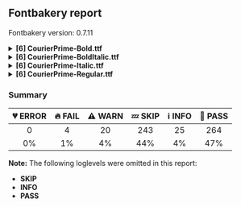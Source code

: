 ## Fontbakery report

Fontbakery version: 0.7.11

<details>
<summary><b>[6] CourierPrime-Bold.ttf</b></summary>
<details>
<summary>🔥 <b>FAIL:</b> License URL matches License text on name table?</summary>

* [com.google.fonts/check/name/license_url](https://font-bakery.readthedocs.io/en/latest/fontbakery/profiles/googlefonts.html#com.google.fonts/check/name/license_url)
* 🔥 **FAIL** A known license URL must be provided in the NameID 14 (LICENSE INFO URL) entry. Currently accepted licenses are Apache: 'http://www.apache.org/licenses/LICENSE-2.0' or Open Font License: 'http://scripts.sil.org/OFL'
For a small set of legacy families the Ubuntu Font License 'https://www.ubuntu.com/legal/terms-and-policies/font-licence' may be acceptable as well.
When in doubt, please choose OFL for new font projects. [code: no-license-found]

</details>
<details>
<summary>⚠ <b>WARN:</b> Checking OS/2 achVendID.</summary>

* [com.google.fonts/check/vendor_id](https://font-bakery.readthedocs.io/en/latest/fontbakery/profiles/googlefonts.html#com.google.fonts/check/vendor_id)
* ⚠ **WARN** OS/2 VendorID value 'QUQA' is not a known registered id. You should set it to your own 4 character code, and register that code with Microsoft at https://www.microsoft.com/typography/links/vendorlist.aspx [code: unknown]

</details>
<details>
<summary>⚠ <b>WARN:</b> Stricter unitsPerEm criteria for Google Fonts. </summary>

* [com.google.fonts/check/unitsperem_strict](https://font-bakery.readthedocs.io/en/latest/fontbakery/profiles/googlefonts.html#com.google.fonts/check/unitsperem_strict)
* ⚠ **WARN** Even though unitsPerEm (2048) in this font is reasonable. It is strongly advised to consider changing it to 2000, since it will likely improve the quality of Variable Fonts by avoiding excessive rounding of coordinates on interpolations. [code: legacy-value]

</details>
<details>
<summary>⚠ <b>WARN:</b> Checking correctness of monospaced metadata.</summary>

* [com.google.fonts/check/monospace](https://font-bakery.readthedocs.io/en/latest/fontbakery/profiles/name.html#com.google.fonts/check/monospace)
* ⚠ **WARN** Font is monospaced but 4 glyphs (0.9638554216867471%) have a different width. You should check the widths of: ['nonmarkingreturn', 'fl', 'uni0326', 'uni0326.case'] [code: mono-outliers]

</details>
<details>
<summary>⚠ <b>WARN:</b> Monospace font has hhea.advanceWidthMax equal to each glyph's advanceWidth?</summary>

* [com.google.fonts/check/monospace_max_advancewidth](https://font-bakery.readthedocs.io/en/latest/fontbakery/profiles/hhea.html#com.google.fonts/check/monospace_max_advancewidth)
* ⚠ **WARN** This seems to be a monospaced font, so advanceWidth value should be the same across all glyphs, but 99.28% of them have a different value: nonmarkingreturn, space, A, Aacute, Abreve, Acircumflex, Adieresis, Agrave, Amacron, Aogonek and 402 more. [code: should-be-monospaced]
* ⚠ **WARN** Double-width and/or zero-width glyphs were detected. These glyphs should be set to the same width as all others and then add GPOS single pos lookups that zeros/doubles the widths as needed: uni0326 and uni0326.case [code: variable-monospaced]

</details>
<details>
<summary>⚠ <b>WARN:</b> Does GPOS table have kerning information?</summary>

* [com.google.fonts/check/gpos_kerning_info](https://font-bakery.readthedocs.io/en/latest/fontbakery/profiles/gpos.html#com.google.fonts/check/gpos_kerning_info)
* ⚠ **WARN** GPOS table lacks kerning information. [code: lacks-kern-info]

</details>
<br>
</details>
<details>
<summary><b>[6] CourierPrime-BoldItalic.ttf</b></summary>
<details>
<summary>🔥 <b>FAIL:</b> License URL matches License text on name table?</summary>

* [com.google.fonts/check/name/license_url](https://font-bakery.readthedocs.io/en/latest/fontbakery/profiles/googlefonts.html#com.google.fonts/check/name/license_url)
* 🔥 **FAIL** A known license URL must be provided in the NameID 14 (LICENSE INFO URL) entry. Currently accepted licenses are Apache: 'http://www.apache.org/licenses/LICENSE-2.0' or Open Font License: 'http://scripts.sil.org/OFL'
For a small set of legacy families the Ubuntu Font License 'https://www.ubuntu.com/legal/terms-and-policies/font-licence' may be acceptable as well.
When in doubt, please choose OFL for new font projects. [code: no-license-found]

</details>
<details>
<summary>⚠ <b>WARN:</b> Checking OS/2 achVendID.</summary>

* [com.google.fonts/check/vendor_id](https://font-bakery.readthedocs.io/en/latest/fontbakery/profiles/googlefonts.html#com.google.fonts/check/vendor_id)
* ⚠ **WARN** OS/2 VendorID value 'QUQA' is not a known registered id. You should set it to your own 4 character code, and register that code with Microsoft at https://www.microsoft.com/typography/links/vendorlist.aspx [code: unknown]

</details>
<details>
<summary>⚠ <b>WARN:</b> Stricter unitsPerEm criteria for Google Fonts. </summary>

* [com.google.fonts/check/unitsperem_strict](https://font-bakery.readthedocs.io/en/latest/fontbakery/profiles/googlefonts.html#com.google.fonts/check/unitsperem_strict)
* ⚠ **WARN** Even though unitsPerEm (2048) in this font is reasonable. It is strongly advised to consider changing it to 2000, since it will likely improve the quality of Variable Fonts by avoiding excessive rounding of coordinates on interpolations. [code: legacy-value]

</details>
<details>
<summary>⚠ <b>WARN:</b> Checking correctness of monospaced metadata.</summary>

* [com.google.fonts/check/monospace](https://font-bakery.readthedocs.io/en/latest/fontbakery/profiles/name.html#com.google.fonts/check/monospace)
* ⚠ **WARN** Font is monospaced but 5 glyphs (1.2048192771084338%) have a different width. You should check the widths of: ['nonmarkingreturn', 'fl', 'uni2215', 'uni0326', 'uni0326.case'] [code: mono-outliers]

</details>
<details>
<summary>⚠ <b>WARN:</b> Monospace font has hhea.advanceWidthMax equal to each glyph's advanceWidth?</summary>

* [com.google.fonts/check/monospace_max_advancewidth](https://font-bakery.readthedocs.io/en/latest/fontbakery/profiles/hhea.html#com.google.fonts/check/monospace_max_advancewidth)
* ⚠ **WARN** This seems to be a monospaced font, so advanceWidth value should be the same across all glyphs, but 99.28% of them have a different value: nonmarkingreturn, space, A, Aacute, Abreve, Acircumflex, Adieresis, Agrave, Amacron, Aogonek and 402 more. [code: should-be-monospaced]
* ⚠ **WARN** Double-width and/or zero-width glyphs were detected. These glyphs should be set to the same width as all others and then add GPOS single pos lookups that zeros/doubles the widths as needed: uni0326 and uni0326.case [code: variable-monospaced]

</details>
<details>
<summary>⚠ <b>WARN:</b> Does GPOS table have kerning information?</summary>

* [com.google.fonts/check/gpos_kerning_info](https://font-bakery.readthedocs.io/en/latest/fontbakery/profiles/gpos.html#com.google.fonts/check/gpos_kerning_info)
* ⚠ **WARN** GPOS table lacks kerning information. [code: lacks-kern-info]

</details>
<br>
</details>
<details>
<summary><b>[6] CourierPrime-Italic.ttf</b></summary>
<details>
<summary>🔥 <b>FAIL:</b> License URL matches License text on name table?</summary>

* [com.google.fonts/check/name/license_url](https://font-bakery.readthedocs.io/en/latest/fontbakery/profiles/googlefonts.html#com.google.fonts/check/name/license_url)
* 🔥 **FAIL** A known license URL must be provided in the NameID 14 (LICENSE INFO URL) entry. Currently accepted licenses are Apache: 'http://www.apache.org/licenses/LICENSE-2.0' or Open Font License: 'http://scripts.sil.org/OFL'
For a small set of legacy families the Ubuntu Font License 'https://www.ubuntu.com/legal/terms-and-policies/font-licence' may be acceptable as well.
When in doubt, please choose OFL for new font projects. [code: no-license-found]

</details>
<details>
<summary>⚠ <b>WARN:</b> Checking OS/2 achVendID.</summary>

* [com.google.fonts/check/vendor_id](https://font-bakery.readthedocs.io/en/latest/fontbakery/profiles/googlefonts.html#com.google.fonts/check/vendor_id)
* ⚠ **WARN** OS/2 VendorID value 'QUQA' is not a known registered id. You should set it to your own 4 character code, and register that code with Microsoft at https://www.microsoft.com/typography/links/vendorlist.aspx [code: unknown]

</details>
<details>
<summary>⚠ <b>WARN:</b> Stricter unitsPerEm criteria for Google Fonts. </summary>

* [com.google.fonts/check/unitsperem_strict](https://font-bakery.readthedocs.io/en/latest/fontbakery/profiles/googlefonts.html#com.google.fonts/check/unitsperem_strict)
* ⚠ **WARN** Even though unitsPerEm (2048) in this font is reasonable. It is strongly advised to consider changing it to 2000, since it will likely improve the quality of Variable Fonts by avoiding excessive rounding of coordinates on interpolations. [code: legacy-value]

</details>
<details>
<summary>⚠ <b>WARN:</b> Checking correctness of monospaced metadata.</summary>

* [com.google.fonts/check/monospace](https://font-bakery.readthedocs.io/en/latest/fontbakery/profiles/name.html#com.google.fonts/check/monospace)
* ⚠ **WARN** Font is monospaced but 4 glyphs (0.9638554216867471%) have a different width. You should check the widths of: ['nonmarkingreturn', 'fl', 'uni0326', 'uni0326.case'] [code: mono-outliers]

</details>
<details>
<summary>⚠ <b>WARN:</b> Monospace font has hhea.advanceWidthMax equal to each glyph's advanceWidth?</summary>

* [com.google.fonts/check/monospace_max_advancewidth](https://font-bakery.readthedocs.io/en/latest/fontbakery/profiles/hhea.html#com.google.fonts/check/monospace_max_advancewidth)
* ⚠ **WARN** This seems to be a monospaced font, so advanceWidth value should be the same across all glyphs, but 99.28% of them have a different value: nonmarkingreturn, space, A, Aacute, Abreve, Acircumflex, Adieresis, Agrave, Amacron, Aogonek and 402 more. [code: should-be-monospaced]
* ⚠ **WARN** Double-width and/or zero-width glyphs were detected. These glyphs should be set to the same width as all others and then add GPOS single pos lookups that zeros/doubles the widths as needed: uni0326 and uni0326.case [code: variable-monospaced]

</details>
<details>
<summary>⚠ <b>WARN:</b> Does GPOS table have kerning information?</summary>

* [com.google.fonts/check/gpos_kerning_info](https://font-bakery.readthedocs.io/en/latest/fontbakery/profiles/gpos.html#com.google.fonts/check/gpos_kerning_info)
* ⚠ **WARN** GPOS table lacks kerning information. [code: lacks-kern-info]

</details>
<br>
</details>
<details>
<summary><b>[6] CourierPrime-Regular.ttf</b></summary>
<details>
<summary>🔥 <b>FAIL:</b> License URL matches License text on name table?</summary>

* [com.google.fonts/check/name/license_url](https://font-bakery.readthedocs.io/en/latest/fontbakery/profiles/googlefonts.html#com.google.fonts/check/name/license_url)
* 🔥 **FAIL** A known license URL must be provided in the NameID 14 (LICENSE INFO URL) entry. Currently accepted licenses are Apache: 'http://www.apache.org/licenses/LICENSE-2.0' or Open Font License: 'http://scripts.sil.org/OFL'
For a small set of legacy families the Ubuntu Font License 'https://www.ubuntu.com/legal/terms-and-policies/font-licence' may be acceptable as well.
When in doubt, please choose OFL for new font projects. [code: no-license-found]

</details>
<details>
<summary>⚠ <b>WARN:</b> Checking OS/2 achVendID.</summary>

* [com.google.fonts/check/vendor_id](https://font-bakery.readthedocs.io/en/latest/fontbakery/profiles/googlefonts.html#com.google.fonts/check/vendor_id)
* ⚠ **WARN** OS/2 VendorID value 'QUQA' is not a known registered id. You should set it to your own 4 character code, and register that code with Microsoft at https://www.microsoft.com/typography/links/vendorlist.aspx [code: unknown]

</details>
<details>
<summary>⚠ <b>WARN:</b> Stricter unitsPerEm criteria for Google Fonts. </summary>

* [com.google.fonts/check/unitsperem_strict](https://font-bakery.readthedocs.io/en/latest/fontbakery/profiles/googlefonts.html#com.google.fonts/check/unitsperem_strict)
* ⚠ **WARN** Even though unitsPerEm (2048) in this font is reasonable. It is strongly advised to consider changing it to 2000, since it will likely improve the quality of Variable Fonts by avoiding excessive rounding of coordinates on interpolations. [code: legacy-value]

</details>
<details>
<summary>⚠ <b>WARN:</b> Checking correctness of monospaced metadata.</summary>

* [com.google.fonts/check/monospace](https://font-bakery.readthedocs.io/en/latest/fontbakery/profiles/name.html#com.google.fonts/check/monospace)
* ⚠ **WARN** Font is monospaced but 5 glyphs (1.2048192771084338%) have a different width. You should check the widths of: ['nonmarkingreturn', 'fl', 'uni2215', 'uni0326', 'uni0326.case'] [code: mono-outliers]

</details>
<details>
<summary>⚠ <b>WARN:</b> Monospace font has hhea.advanceWidthMax equal to each glyph's advanceWidth?</summary>

* [com.google.fonts/check/monospace_max_advancewidth](https://font-bakery.readthedocs.io/en/latest/fontbakery/profiles/hhea.html#com.google.fonts/check/monospace_max_advancewidth)
* ⚠ **WARN** This seems to be a monospaced font, so advanceWidth value should be the same across all glyphs, but 99.28% of them have a different value: nonmarkingreturn, space, A, Aacute, Abreve, Acircumflex, Adieresis, Agrave, Amacron, Aogonek and 402 more. [code: should-be-monospaced]
* ⚠ **WARN** Double-width and/or zero-width glyphs were detected. These glyphs should be set to the same width as all others and then add GPOS single pos lookups that zeros/doubles the widths as needed: uni0326 and uni0326.case [code: variable-monospaced]

</details>
<details>
<summary>⚠ <b>WARN:</b> Does GPOS table have kerning information?</summary>

* [com.google.fonts/check/gpos_kerning_info](https://font-bakery.readthedocs.io/en/latest/fontbakery/profiles/gpos.html#com.google.fonts/check/gpos_kerning_info)
* ⚠ **WARN** GPOS table lacks kerning information. [code: lacks-kern-info]

</details>
<br>
</details>

### Summary

| 💔 ERROR | 🔥 FAIL | ⚠ WARN | 💤 SKIP | ℹ INFO | 🍞 PASS |
|:-----:|:----:|:----:|:----:|:----:|:----:|
| 0 | 4 | 20 | 243 | 25 | 264 |
| 0% | 1% | 4% | 44% | 4% | 47% |

**Note:** The following loglevels were omitted in this report:
* **SKIP**
* **INFO**
* **PASS**
